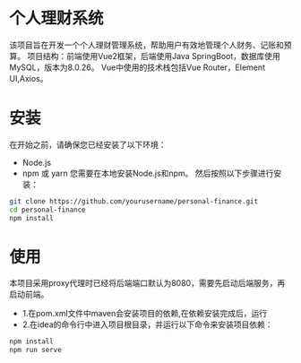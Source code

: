 # 个人理财系统
该项目旨在开发一个个人理财管理系统，帮助用户有效地管理个人财务、记账和预算。
项目结构：前端使用Vue2框架，后端使用Java SpringBoot，数据库使用MySQL，版本为8.0.26。
Vue中使用的技术栈包括Vue Router，Element UI,Axios。
# 安装
在开始之前，请确保您已经安装了以下环境：

- Node.js
- npm 或 yarn
您需要在本地安装Node.js和npm。
然后按照以下步骤进行安装：
```bash
git clone https://github.com/yourusername/personal-finance.git
cd personal-finance
npm install
```
# 使用
本项目采用proxy代理时已经将后端端口默认为8080，需要先启动后端服务，再启动前端。
- 1.在pom.xml文件中maven会安装项目的依赖,在依赖安装完成后，运行
- 2.在idea的命令行中进入项目根目录，并运行以下命令来安装项目依赖：

```bash
npm install
npm run serve
```
